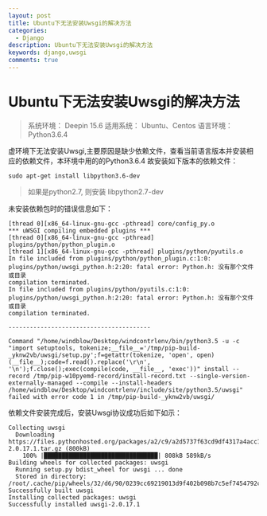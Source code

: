 ```yaml
---
layout: post
title: Ubuntu下无法安装Uwsgi的解决方法
categories:
  - Django
description: Ubuntu下无法安装Uwsgi的解决方法
keywords: django,uwsgi
comments: true
---
```




# Ubuntu下无法安装Uwsgi的解决方法

> 系统环境： Deepin 15.6
> 适用系统： Ubuntu、Centos
> 语言环境： Python3.6.4

虚环境下无法安装Uwsgi,主要原因是缺少依赖文件，查看当前语言版本并安装相应的依赖文件，本环境中用的的Python3.6.4 故安装如下版本的依赖文件：
```
sudo apt-get install libpython3.6-dev
```
> 如果是python2.7, 则安装 libpython2.7-dev


未安装依赖包时的错误信息如下：

```
[thread 0][x86_64-linux-gnu-gcc -pthread] core/config_py.o
*** uWSGI compiling embedded plugins ***
[thread 0][x86_64-linux-gnu-gcc -pthread] plugins/python/python_plugin.o
[thread 1][x86_64-linux-gnu-gcc -pthread] plugins/python/pyutils.o
In file included from plugins/python/python_plugin.c:1:0:
plugins/python/uwsgi_python.h:2:20: fatal error: Python.h: 没有那个文件或目录
compilation terminated.
In file included from plugins/python/pyutils.c:1:0:
plugins/python/uwsgi_python.h:2:20: fatal error: Python.h: 没有那个文件或目录
compilation terminated.

----------------------------------------

Command "/home/windblow/Desktop/windcontrlenv/bin/python3.5 -u -c "import setuptools, tokenize;__file__='/tmp/pip-build-_yknw2vb/uwsgi/setup.py';f=getattr(tokenize, 'open', open)(__file__);code=f.read().replace('\r\n', '\n');f.close();exec(compile(code, __file__, 'exec'))" install --record /tmp/pip-w10pyemd-record/install-record.txt --single-version-externally-managed --compile --install-headers /home/windblow/Desktop/windcontrlenv/include/site/python3.5/uwsgi" failed with error code 1 in /tmp/pip-build-_yknw2vb/uwsgi/
```

依赖文件安装完成后，安装Uwsgi协议成功后如下如示：
```
Collecting uwsgi
  Downloading https://files.pythonhosted.org/packages/a2/c9/a2d5737f63cd9df4317a4acc15d1ddf4952e28398601d8d7d706c16381e0/uwsgi-2.0.17.1.tar.gz (800kB)
    100% |████████████████████████████████| 808kB 589kB/s 
Building wheels for collected packages: uwsgi
  Running setup.py bdist_wheel for uwsgi ... done
  Stored in directory: /root/.cache/pip/wheels/32/d6/90/0239cc69219013d9f402b098b7c5ef7454792c21acd1d6c24e
Successfully built uwsgi
Installing collected packages: uwsgi
Successfully installed uwsgi-2.0.17.1

```






















